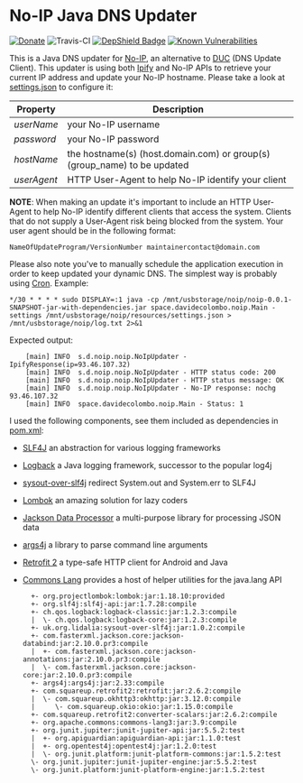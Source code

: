 # No-IP Java DNS Updater
[![Donate](https://img.shields.io/badge/Donate-PayPal-green.svg)](https://www.paypal.com/cgi-bin/webscr?cmd=_donations&business=T9USZAMJHNBBC&lc=IT&item_name=No-IP%20Java%20DNS%20Updater&currency_code=EUR&bn=PP%2dDonationsBF%3abtn_donate_SM%2egif%3aNonHosted)
![Travis-CI](https://travis-ci.com/davidecolombo/noip.svg?branch=master)
[![DepShield Badge](https://depshield.sonatype.org/badges/davidecolombo/noip/depshield.svg)](https://depshield.github.io)
[![Known Vulnerabilities](https://snyk.io//test/github/davidecolombo/noip/badge.svg?targetFile=pom.xml)](https://snyk.io//test/github/davidecolombo/noip?targetFile=pom.xml)

This is a Java DNS updater for [No-IP](https://www.noip.com/), an alternative to [DUC](https://www.noip.com/download) (DNS Update Client). This updater is using both [Ipify](https://www.ipify.org/) and No-IP APIs to retrieve your current IP address and update your No-IP hostname. Please take a look at [settings.json](src/test/resources/settings.json) to configure it:

| Property | Description |
| --- | --- |
| _userName_ | your No-IP username |
| _password_ | your No-IP password |
| _hostName_ | the hostname(s) (host.domain.com) or group(s) (group_name) to be updated |
| _userAgent_ | HTTP User-Agent to help No-IP identify your client |

__NOTE__: When making an update it's important to include an HTTP User-Agent to help No-IP identify different clients that access the system. Clients that do not supply a User-Agent risk being blocked from the system.
Your user agent should be in the following format:
```
NameOfUpdateProgram/VersionNumber maintainercontact@domain.com
```
Please also note you've to manually schedule the application execution in order to keep updated your dynamic DNS. The simplest way is probably using [Cron](https://en.wikipedia.org/wiki/Cron). Example:

```
*/30 * * * * sudo DISPLAY=:1 java -cp /mnt/usbstorage/noip/noip-0.0.1-SNAPSHOT-jar-with-dependencies.jar space.davidecolombo.noip.Main -settings /mnt/usbstorage/noip/resources/settings.json > /mnt/usbstorage/noip/log.txt 2>&1
```

Expected output:

		[main] INFO  s.d.noip.noip.NoIpUpdater - IpifyResponse(ip=93.46.107.32)
		[main] INFO  s.d.noip.noip.NoIpUpdater - HTTP status code: 200
		[main] INFO  s.d.noip.noip.NoIpUpdater - HTTP status message: OK
		[main] INFO  s.d.noip.noip.NoIpUpdater - No-IP response: nochg 93.46.107.32
		[main] INFO  space.davidecolombo.noip.Main - Status: 1

I used the following components, see them included as dependencies in [pom.xml](pom.xml):

* [SLF4J](http://www.slf4j.org/) an abstraction for various logging frameworks
* [Logback](http://logback.qos.ch/) a Java logging framework, successor to the popular log4j
* [sysout-over-slf4j](https://github.com/Mahoney/sysout-over-slf4j) redirect System.out and System.err to SLF4J
* [Lombok](https://projectlombok.org/) an amazing solution for lazy coders
* [Jackson Data Processor](https://github.com/FasterXML/jackson-databind) a multi-purpose library for processing JSON data
* [args4j](https://github.com/kohsuke/args4j) a library to parse command line arguments
* [Retrofit 2](https://square.github.io/retrofit/) a type-safe HTTP client for Android and Java
* [Commons Lang](https://commons.apache.org/proper/commons-lang/) provides a host of helper utilities for the java.lang API

		+- org.projectlombok:lombok:jar:1.18.10:provided
		+- org.slf4j:slf4j-api:jar:1.7.28:compile
		+- ch.qos.logback:logback-classic:jar:1.2.3:compile
		|  \- ch.qos.logback:logback-core:jar:1.2.3:compile
		+- uk.org.lidalia:sysout-over-slf4j:jar:1.0.2:compile
		+- com.fasterxml.jackson.core:jackson-databind:jar:2.10.0.pr3:compile
		|  +- com.fasterxml.jackson.core:jackson-annotations:jar:2.10.0.pr3:compile
		|  \- com.fasterxml.jackson.core:jackson-core:jar:2.10.0.pr3:compile
		+- args4j:args4j:jar:2.33:compile
		+- com.squareup.retrofit2:retrofit:jar:2.6.2:compile
		|  \- com.squareup.okhttp3:okhttp:jar:3.12.0:compile
		|     \- com.squareup.okio:okio:jar:1.15.0:compile
		+- com.squareup.retrofit2:converter-scalars:jar:2.6.2:compile
		+- org.apache.commons:commons-lang3:jar:3.9:compile
		+- org.junit.jupiter:junit-jupiter-api:jar:5.5.2:test
		|  +- org.apiguardian:apiguardian-api:jar:1.1.0:test
		|  +- org.opentest4j:opentest4j:jar:1.2.0:test
		|  \- org.junit.platform:junit-platform-commons:jar:1.5.2:test
		\- org.junit.jupiter:junit-jupiter-engine:jar:5.5.2:test
		\- org.junit.platform:junit-platform-engine:jar:1.5.2:test
